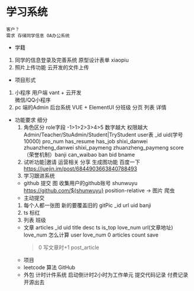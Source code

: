 # 学习系统
    客户？
    需求 存储同学信息 OA办公系统
  - 学籍
   1. 同学的信息登录及完善系统
        原型设计表单 xiaopiu
   2. 照片上传功能
        云开发的文件上传
   
  - 项目形式
   1. 小程序 用户端
     vant + 云开发  
     微信/QQ小程序
   2. pc 端的Admin 后台系统
     VUE + ElementUI
     分班级 分页 列表
     详情

   - 功能要求 细分
     1. 角色区分 role字段 -1>1>2>3>4>5 数字越大 权限越大
       Admin/Teacher/StuAdmin/Student|TryStudent
        user表 _id uid(学号 10000) pro_num has_resume
        has_job shixi_danwei zhuanzheng_danwei
        shixi_paymeng zhuanzheng_paymeng score（荣誉机制）banji can_waibao
        ban
         bid bname
     2. 试听功能|邀请 运营相关 分享
       生成图功能 百度一下 https://juejin.im/post/6844903663840788493
     3. 学习跟进系统
       - github 提交 图
       收集用户的github账号 shunwuyu
       https://github.com/${shunwuyu}
       position-relative   -> 图片
         爬虫
       - 主动提交
        1. 每个人都一张图 新的要覆盖旧的
         gitPic _id url uid banji
        2. ts 标红
        3. 列表 班级
      - 文章
       articles
         _id uid title desc ts is_top love_num url(文章地址)
         love_num 怎么计算
         user love_num 0 articles count save
         > 0 写文章时+1
         post_article 
      - 项目
      - leetcode 算法 GitHub
      - 外包
       计时计件系统 启动倒计时2小时为工作单元
       提交代码记录
       付费记录
       开源出去

    
